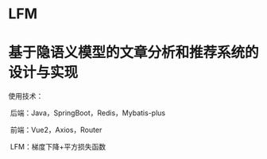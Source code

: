 # LFM

# 基于隐语义模型的文章分析和推荐系统的设计与实现

使用技术：

​	后端：Java，SpringBoot，Redis，Mybatis-plus

​	前端：Vue2，Axios，Router

​	LFM：梯度下降+平方损失函数